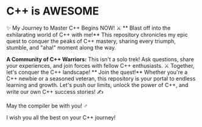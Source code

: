 # C++ is AWESOME
✨ My Journey to Master C++ Begins NOW! ⚔️
** Blast off into the exhilarating world of C++ with me!** This repository chronicles my epic quest to conquer the peaks of C++ mastery, sharing every triumph, stumble, and "aha!" moment along the way. ️

**A Community of C++ Warriors:** This isn't a solo trek! Ask questions, share your experiences, and join forces with fellow C++ enthusiasts. ⚔️ Together, let's conquer the C++ landscape!
** Join the quest!** Whether you're a C++ newbie or a seasoned veteran, this repository is your portal to endless learning and growth.  Let's push our limits, unlock the power of C++, and write our own C++ success stories! ✍️



May the compiler be with you! ‍♂️


I wish you all the best on your C++ journey!
